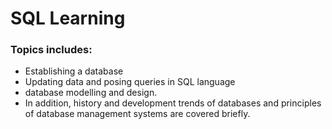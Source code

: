 
# SQL Learning

### Topics includes: 

- Establishing a database
- Updating data and posing queries in SQL language
- database modelling and design. 
- In addition, history and development trends of databases and principles of database management systems are covered briefly.

